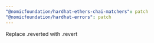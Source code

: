 ```yaml
---
"@nomicfoundation/hardhat-ethers-chai-matchers": patch
"@nomicfoundation/hardhat-errors": patch
---
```


Replace .reverted with .revert
